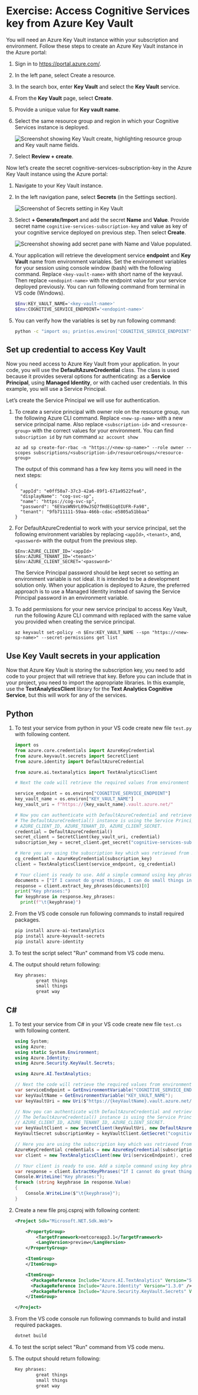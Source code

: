 # Exercise: Access Cognitive Services key from Azure Key Vault

You will need an Azure Key Vault instance within your subscription and environment. Follow these steps to create an Azure Key Vault instance in the Azure portal:

1. Sign in to https://portal.azure.com/.
1. In the left pane, select Create a resource.
1. In the search box, enter **Key Vault** and select the **Key Vault** service.
1. From the **Key Vault** page, select **Create**.
1. Provide a unique value for **Key vault name**.
1. Select the same resource group and region in which your Cognitive Services instance is deployed.

    ![Screenshot showing Key Vault create, highlighting resource group and Key vault name fields.](media/02-key-vault-create.png)

1. Select **Review + create**.

Now let’s create the secret cognitive-services-subscription-key in the Azure Key Vault instance using the Azure portal:

1. Navigate to your Key Vault instance.
1. In the left navigation pane, select **Secrets** (in the Settings section).

    ![Screenshot of Secrets setting in Key Vault](media/02-key-vault-secrets-button.png)

1. Select **+ Generate/Import** and add the secret **Name** and **Value**. Provide secret name `cognitive-services-subscription-key` and value as key of your cognitive service deployed on previous step. Then select **Create**.

    ![Screenshot showing add secret pane with Name and Value populated.](media/02-key-vault-secret-name-value.png)

1. Your application will retrieve the development service **endpoint** and **Key Vault** name from environment variables. Set the environment variables for your session using console window (bash) with the following command. Replace `<key-vault-name>` with short name of the keyvaul. Then replace `<endopint-name>` with the endpoint value for your service deployed previously. You can run following command from terminal in VS code (Windows).

    ```bash
    $Env:KEY_VAULT_NAME='<key-vault-name>'
    $Env:COGNITIVE_SERVICE_ENDPOINT='<endopint-name>'
    ```
1. You can verify how the variables is set by run following command: 

    ```bash
    python -c "import os; print(os.environ['COGNITIVE_SERVICE_ENDPOINT'])"
    ```

## Set up credential to access Key Vault

Now you need access to Azure Key Vault from your application.  In your code, you will use the **DefaultAzureCredential** class. The class is used because it provides several options for authenticating: as a **Service Principal**, using **Managed Identity**, or with cached user credentials. In this example, you will use a Service Principal.

Let’s create the Service Principal we will use for authentication.

1. To create a service principal with owner role on the resource group, run the following Azure CLI command. Replace `<new-sp-name>` with a new service principal name. Also replace `<subscription-id>` and `<resource-group>` with the correct values for your environment. You can find `subscription id` by run command `az account show`

    ```azurecli
    az ad sp create-for-rbac -n "https://<new-sp-name>" --role owner --scopes subscriptions/<subscription-id>/resourceGroups/<resource-group>
    ```

    The output of this command has a few key items you will need in the next steps:

    ```azurecli
    {
      "appId": "e0ff50a7-37c3-42a6-89f1-671a9522fea6",
      "displayName": "cog-svc-sp",
      "name": "https://cog-svc-sp",
      "password": "6EVasWN9rL09wJSQ7fHdEG1q0IUFR-Fa98",
      "tenant": "9fb711111-59aa-466b-cdac-e5805a51bbaa"
    }
    ```

1. For DefaultAzureCredential to work with your service principal, set the following environment variables by replacing `<appId>`, `<tenant>`, and, `<password>` with the output from the previous step.

    ```azurecli
    $Env:AZURE_CLIENT_ID='<appId>'
    $Env:AZURE_TENANT_ID='<tenant>'
    $Env:AZURE_CLIENT_SECRET='<password>'
    ```

    The Service Principal password should be kept secret so setting an environment variable is not ideal. It is intended to be a development solution only. When your application is deployed to Azure, the preferred approach is to use a Managed Identity instead of saving the Service Principal password in an environment variable.

1. To add permissions for your new service principal to access Key Vault, run the following Azure CLI command with <new-sp-name> replaced with the same value you provided when creating the service principal.

    ```azurecli
    az keyvault set-policy -n $Env:KEY_VAULT_NAME --spn "https://<new-sp-name>" --secret-permissions get list
    ```

## Use Key Vault secrets in your application

Now that Azure Key Vault is storing the subscription key, you need to add code to your project that will retrieve that key. Before you can include that in your project, you need to import the appropriate libraries. In this example, use the **TextAnalyticsClient** library for the **Text Analytics Cognitive Service**, but this will work for any of the services.

## Python 

1. To test your service from python in your VS code create new file `test.py` with following content. 

    ```python
    import os
    from azure.core.credentials import AzureKeyCredential
    from azure.keyvault.secrets import SecretClient
    from azure.identity import DefaultAzureCredential

    from azure.ai.textanalytics import TextAnalyticsClient

    # Next the code will retrieve the required values from environment variables and set the Key Vault Uri.

    service_endpoint = os.environ["COGNITIVE_SERVICE_ENDPOINT"]
    key_vault_name = os.environ["KEY_VAULT_NAME"]
    key_vault_uri = f"https://{key_vault_name}.vault.azure.net/"

    # Now you can authenticate with DefaultAzureCredential and retrieve the subscription key from Azure Key Vault. 
    # The DefaultAzureCredential() instance is using the Service Principal environment variables you configured previously: 
    # AZURE_CLIENT_ID, AZURE_TENANT_ID, AZURE_CLIENT_SECRET.
    credential = DefaultAzureCredential()
    secret_client = SecretClient(key_vault_uri, credential)
    subscription_key = secret_client.get_secret("cognitive-services-subscription-key").value

    # Here you are using the subscription key which was retrieved from Key Vault to authenticate a Cognitive Services client.
    cg_credential = AzureKeyCredential(subscription_key)
    client = TextAnalyticsClient(service_endpoint, cg_credential)

    # Your client is ready to use. Add a simple command using key phrase extraction to test it out.
    documents = ["If I cannot do great things, I can do small things in a great way."]
    response = client.extract_key_phrases(documents)[0]
    print("Key phrases:")
    for keyphrase in response.key_phrases:
      print(f"\t{keyphrase}")
    ```

1. From the VS code console run following commands to install required packages. 

    ```bash
    pip install azure-ai-textanalytics
    pip install azure-keyvault-secrets
    pip install azure-identity
    ```

1. To test the script select "Run" command from VS code menu.

1. The output should return following: 

    ```bash
    Key phrases:
            great things
            small things
            great way
    ```

## C#

1. To test your service from C# in your VS code create new file `test.cs` with following content. 

    ```csharp
    using System;
    using Azure;
    using static System.Environment;
    using Azure.Identity;
    using Azure.Security.KeyVault.Secrets;

    using Azure.AI.TextAnalytics;

    // Next the code will retrieve the required values from environment variables and set the Key Vault Uri.
    var serviceEndpoint = GetEnvironmentVariable("COGNITIVE_SERVICE_ENDPOINT");
    var keyVaultName = GetEnvironmentVariable("KEY_VAULT_NAME");
    var keyVaultUri = new Uri($"https://{keyVaultName}.vault.azure.net/");

    // Now you can authenticate with DefaultAzureCredential and retrieve the subscription key from Azure Key Vault. 
    // The DefaultAzureCredential() instance is using the Service Principal environment variables you configured previously: 
    // AZURE_CLIENT_ID, AZURE_TENANT_ID, AZURE_CLIENT_SECRET.
    var keyVaultClient = new SecretClient(keyVaultUri, new DefaultAzureCredential());
    KeyVaultSecret subscriptionKey = keyVaultClient.GetSecret("cognitive-services-subscription-key");

    // Here you are using the subscription key which was retrieved from Key Vault to authenticate a Cognitive Services client.
    AzureKeyCredential credentials = new AzureKeyCredential(subscriptionKey.Value);
    var client = new TextAnalyticsClient(new Uri(serviceEndpoint), credentials);

    // Your client is ready to use. Add a simple command using key phrase extraction to test it out.
    var response = client.ExtractKeyPhrases("If I cannot do great things, I can do small things in a great way.");
    Console.WriteLine("Key phrases:");
    foreach (string keyphrase in response.Value)
    {
        Console.WriteLine($"\t{keyphrase}");
    }
    ```

1. Create a new file proj.csproj with following content: 

    ```XML
    <Project Sdk="Microsoft.NET.Sdk.Web">

        <PropertyGroup>
            <TargetFramework>netcoreapp3.1</TargetFramework>
            <LangVersion>preview</LangVersion>
        </PropertyGroup>

        <ItemGroup>
        </ItemGroup>

        <ItemGroup>
          <PackageReference Include="Azure.AI.TextAnalytics" Version="5.0.0" />
          <PackageReference Include="Azure.Identity" Version="1.3.0" />
          <PackageReference Include="Azure.Security.KeyVault.Secrets" Version="4.1.0" />
        </ItemGroup>

    </Project>
    ```
1. From the VS code console run following commands to build and install required packages. 

    ```bash
    dotnet build
    ```

1. To test the script select "Run" command from VS code menu.

1. The output should return following: 

    ```bash
    Key phrases:
            great things
            small things
            great way
    ```